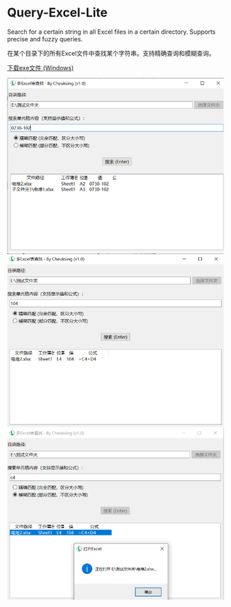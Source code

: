 # Query-Excel-Lite
Search for a certain string in all Excel files in a certain directory. Supports precise and fuzzy queries.

在某个目录下的所有Excel文件中查找某个字符串。支持精确查询和模糊查询。


[下载exe文件 (Windows)](https://github.com/lzctuhao/Query-Excel-Lite/releases)

![](https://raw.githubusercontent.com/lzctuhao/Query-Excel-Lite/main/intro/pic1.png)
![](https://raw.githubusercontent.com/lzctuhao/Query-Excel-Lite/main/intro/pic2.png)
![](https://raw.githubusercontent.com/lzctuhao/Query-Excel-Lite/main/intro/pic3.png)
